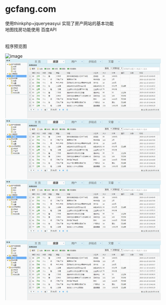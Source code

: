 # gcfang.com
使用thinkphp+jqueryeasyui 实现了房产网站的基本功能 <br/>
地图找房功能使用 百度API <br/>
<br/><br/>
程序预览图

  ![image](/leisensoft/gcfang.com/blob/master/web_preview/gcfang%E5%90%8E%E5%8F%B0.png?raw=true)
  ![image](https://github.com//leisensoft/gcfang.com/blob/master/gcfang%E5%90%8E%E5%8F%B0.png?raw=true?raw=true)
  ![image](https://github.com//leisensoft/gcfang.com/blob/master/gcfang%E5%90%8E%E5%8F%B0.png?raw=true?raw=true)
  ![image](https://github.com//leisensoft/gcfang.com/blob/master/gcfang%E5%90%8E%E5%8F%B0.png?raw=true?raw=true)
  ![image](https://github.com//leisensoft/gcfang.com/blob/master/gcfang%E5%90%8E%E5%8F%B0.png?raw=true?raw=true)


